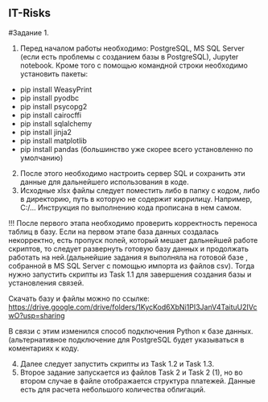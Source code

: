 ## IT-Risks
#Задание 1.
1. Перед началом работы необходимо: PostgreSQL, MS SQL Server (если есть проблемы с созданием базы в PostgreSQL), Jupyter notebook. Кроме того с помощью командной строки необходимо установить пакеты:
* pip install WeasyPrint
* pip install pyodbc
* pip install psycopg2
* pip install cairocffi
* pip install sqlalchemy
* pip install jinja2
* pip install matplotlib
* pip install pandas (большинство уже скорее всего установленно по умолчанию)
2. После этого необходимо настроить сервер SQL и сохранить эти данные для дальнейшего использования в коде.
3. Исходные xlsx файлы следует поместить либо в папку с кодом, либо в директорию, путь в которую не содержит киррилицу. Например, C:/...
Инструкция по выполнению кода прописана в нем самом.

!!! После первого этапа необходимо проверить корректность переноса таблиц в базу.  Если на первом этапе база данных создалась некорректно, есть пропуск полей, который мешает дальнейшей работе скриптов, то следует развернуть готовую базу данных и продолжать работать на ней.(дальнейшие задания я выполняла на готовой базе , собранной в MS SQL Server с помощью импорта из файлов csv). Тогда нужно запустить скрипты из Task 1.1 для завершения создания базы и установления связей.

Скачать базу и файлы можно по ссылке: https://drive.google.com/drive/folders/1KycKod6XbNi1PI3JanV4TaituU2IVcwO?usp=sharing 

В связи с этим изменился способ подключения Python к базе данных. (альтернативное подключение для PostgreSQL будет указываться в коментариях к коду. 

4. Далее следует запустить скрипты из Task 1.2 и Task 1.3.
5. Второе задание запускается из файлов Task 2 и Task 2 (1), но во втором случае в файле отображается структура платежей. Данные есть для расчета небольшого количества облигаций. 
